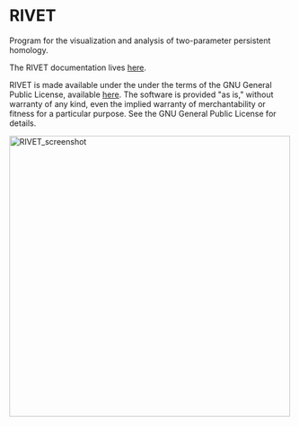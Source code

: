 # RIVET

Program for the visualization and analysis of two-parameter persistent homology.

The RIVET documentation lives <a href="https://rivet.readthedocs.io" target="_blank" rel="noopener">here</a>.

RIVET is made available under the under the terms of the GNU General Public License, available <a href="https://www.gnu.org/licenses/gpl-3.0.en.html" target="_blank"  rel="noopener">here</a>. The software is provided "as is," without warranty of any kind, even the implied warranty of merchantability or fitness for a particular purpose. See the GNU General Public License for details.

<img src="/docs/images/RIVET_screenshot.png" alt="RIVET_screenshot" width="500"/>




